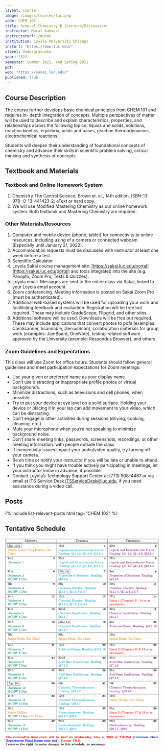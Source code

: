 ```yaml
---
layout: course
image: /images/courses/luc.png
code: CHEM 102
title: General Chemistry B (Lecture/Discussion)
instructor: Murat Kahveci
instructorurl: /murat
institution: Loyola University Chicago
insturl: "https://www.luc.edu/"
clevel: Undergraduate
year: 2022
semester: Summer 2022, and Spring 2022
pdf:
web: "https://sakai.luc.edu/"
published: true
---
```


## Course Description

The course further develops basic chemical principles from CHEM 101 and requires in- depth integration of concepts. Multiple perspectives of matter will be used to describe and explain characteristics, properties, and relationships across the following topics: liquids and solids, solutions, reaction kinetics, equilibria, acids and bases, reaction thermodynamics, electrochemical reactions.

Students will deepen their understanding of foundational concepts of chemistry and advance their skills in scientific problem solving, critical thinking and synthesis of concepts.

## Textbook and Materials

### Textbook and Online Homework System

1. Chemistry The Central Science, Brown et. al., 14th edition. ISBN-13: 978- 0-13-441423-2; eText or hard copy. 
2. We will use Modified Mastering Chemistry as our online homework system. Both textbook and Mastering Chemistry are required.

### Other Materials/Resources

1. Computer and mobile device (phone, tablet) for connectivity to online resources, including using of a camera or connected webcam (Especially until January 21, 2022).
2. Accommodation requests must be discussed with Instructor at least one week before a test.
3. Scientific Calculator
4. Loyola Sakai course management site: [https://sakai.luc.edu/portal](https://sakai.luc.edu/portal) and tools integrated into the site (e.g. Panopto, Zoom Pro, Tests & Quizzes).
5. Loyola email. Messages are sent to the entire class via Sakai, linked to your Loyola email account.
6. Zoom conferencing. Meeting information is posted on Sakai Zoom Pro (must be authenticated).
7. Additional web-based systems will be used for uploading your work and facilitating feedback and evaluation. Registration will be free but required. These may include GradeScope, Flipgrid, and other sites.
8. Additional software will be used. Downloads will be free but required. These may include applications that convert photos to pdfs (examples: CamScanner, Scannable, GeniusScan), collaboration materials for group work (examples: JamBoard, OneNote), testing-related software approved by the University (example: Respondus Browser), and others.

### Zoom Guidelines and Expectations

This class will use Zoom for office hours. Students should follow general guidelines and meet participation expectations for Zoom meetings:

* Use your given or preferred name as your display name.
* Don’t use distracting or inappropriate profile photos or virtual backgrounds.
* Minimize distractions, such as televisions and cell phones, when possible.
* Try to put your device at eye level on a solid surface. Holding your device or placing it in your lap can
add movement to your video, which can be distracting.
* Don’t engage in other activities during sessions (driving, cooking, cleaning, etc.)
* Mute your microphone when you’re not speaking to minimize background noise.
* Don’t share meeting links, passwords, screenshots, recordings, or other meeting information. with
people outside the class.
* If connectivity issues impact your audio/video quality, try turning off your camera.
* Be on time or notify your instructor if you will be late or unable to attend.
* If you think you might have trouble actively participating in meetings, let your instructor know in
advance, if possible.
* Contact Loyola’s Technology Support Center at (773) 508-4487 or via email at ITS Service Desk
[ITSServiceDesk@luc.edu](mailto:ITSServiceDesk@luc.edu), if you need assistance during a video call.

## Posts

{% include list-relevant-posts.html tag="CHEM 102" %}

## Tentative Schedule

![](/images/courses/uvw-1.png)
